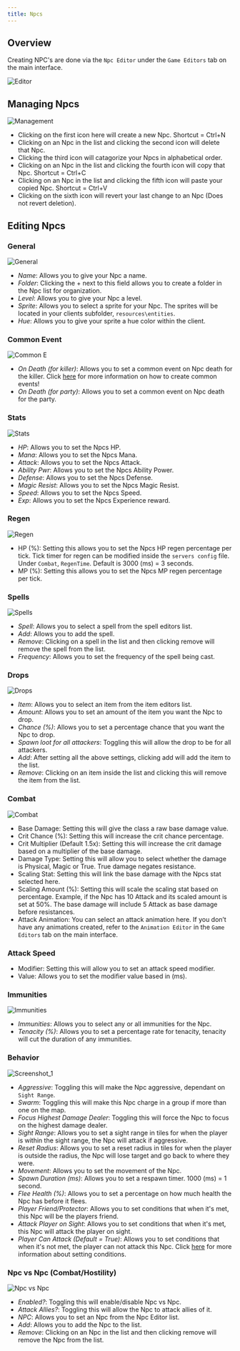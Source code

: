 ```yaml
---
title: Npcs
---
```


## Overview

Creating NPC's are done via the `Npc Editor` under the `Game Editors` tab on the main interface.

![Editor](https://github.com/AscensionGameDev/Intersect-Documentation/assets/72468758/7848642e-095d-4791-b80d-1ed974518ec1)

## Managing Npcs

![Management](https://github.com/AscensionGameDev/Intersect-Documentation/assets/72468758/53e5b5b0-3b96-4aff-af5e-bd1361714e3f)


- Clicking on the first icon here will create a new Npc. Shortcut = Ctrl+N
- Clicking on an Npc in the list and clicking the second icon will delete that Npc.
- Clicking the third icon will catagorize your Npcs in alphabetical order.
- Clicking on an Npc in the list and clicking the fourth icon will copy that Npc. Shortcut = Ctrl+C
- Clicking on an Npc in the list and clicking the fifth icon will paste your copied Npc. Shortcut = Ctrl+V
- Clicking on the sixth icon will revert your last change to an Npc (Does not revert deletion).

## Editing Npcs

### General

![General](https://github.com/AscensionGameDev/Intersect-Documentation/assets/72468758/f7d0c209-8f8a-487d-bda2-99d083e6363e)

- *Name*: Allows you to give your Npc a name.
- *Folder*: Clicking the + next to this field allows you to create a folder in the Npc list for organization.
- *Level*: Allows you to give your Npc a level.
- *Sprite*: Allows you to select a sprite for your Npc. The sprites will be located in your clients subfolder, `resources\entities`.
- *Hue*: Allows you to give your sprite a hue color within the client.

### Common Event

![Common E](https://github.com/AscensionGameDev/Intersect-Documentation/assets/72468758/4c10bd12-2f76-4c6b-a779-29efbabb4a2c)

- *On Death (for killer)*: Allows you to set a common event on Npc death for the killer. Click [here](../events/common.md) for more information on how to create common events!
- *On Death (for party)*: Allows you to set a common event on Npc death for the party.

### Stats

![Stats](https://github.com/AscensionGameDev/Intersect-Documentation/assets/72468758/8bdf5576-716c-490b-a131-422154c4ccb6)

- *HP*: Allows you to set the Npcs HP.
- *Mana*: Allows you to set the Npcs Mana.
- *Attack*: Allows you to set the Npcs Attack.
- *Ability Pwr*: Allows you to set the Npcs Ability Power.
- *Defense*: Allows you to set the Npcs Defense.
- *Magic Resist*: Allows you to set the Npcs Magic Resist.
- *Speed*: Allows you to set the Npcs Speed.
- *Exp*: Allows you to set the Npcs Experience reward.

### Regen

![Regen](https://github.com/AscensionGameDev/Intersect-Documentation/assets/72468758/d0bbc80e-76df-4221-9c4e-c10193a531a8)


- HP (%): Setting this allows you to set the Npcs HP regen percentage per tick. Tick timer for regen can be modified inside the `servers config` file. Under `Combat`, `RegenTime`. Default is 3000 (ms) = 3 seconds.
- MP (%): Setting this allows you to set the Npcs MP regen percentage per tick.

### Spells

![Spells](https://github.com/AscensionGameDev/Intersect-Documentation/assets/72468758/bafefd80-7687-4b82-8a7a-ca1eb62546d6)

- *Spell*: Allows you to select a spell from the spell editors list.
- *Add*: Allows you to add the spell.
- *Remove*: Clicking on a spell in the list and then clicking remove will remove the spell from the list.
- *Frequency*: Allows you to set the frequency of the spell being cast.

### Drops

![Drops](https://github.com/AscensionGameDev/Intersect-Documentation/assets/72468758/3b9a72b8-0f66-4d3e-9343-841ebe0171e1)

- *Item*: Allows you to select an item from the item editors list.
- *Amount*: Allows you to set an amount of the item you want the Npc to drop.
- *Chance (%)*: Allows you to set a percentage chance that you want the Npc to drop.
- *Spawn loot for all attackers*: Toggling this will allow the drop to be for all attackers.
- *Add*: After setting all the above settings, clicking add will add the item to the list.
- *Remove*: Clicking on an item inside the list and clicking this will remove the item from the list.

### Combat

![Combat](https://github.com/AscensionGameDev/Intersect-Documentation/assets/72468758/daa42766-b0e1-464d-a263-52eb34420788)

- Base Damage: Setting this will give the class a raw base damage value.
- Crit Chance (%): Setting this will increase the crit chance percentage.
- Crit Multiplier (Default 1.5x): Setting this will increase the crit damage based on a multiplier of the base damage.
- Damage Type: Setting this will allow you to select whether the damage is Physical, Magic or True. True damage negates resistance.
- Scaling Stat: Setting this will link the base damage with the Npcs stat selected here.
- Scaling Amount (%): Setting this will scale the scaling stat based on percentage. Example, if the Npc has 10 Attack and its scaled amount is set at 50%. The base damage will include 5 Attack as base damage before resistances.
- Attack Animation: You can select an attack animation here. If you don’t have any animations created, refer to the `Animation Editor` in the `Game Editors` tab on the main interface.

### Attack Speed

- Modifier: Setting this will allow you to set an attack speed modifier.
- Value: Allows you to set the modifier value based in (ms).

### Immunities

![Immunities](https://github.com/AscensionGameDev/Intersect-Documentation/assets/72468758/f50c8caf-915d-4cbe-800f-40077b8c66ca)

- *Immunities*: Allows you to select any or all immunities for the Npc.
- *Tenacity (%)*: Allows you to set a percentage rate for tenacity, tenacity will cut the duration of any immunities.

### Behavior

![Screenshot_1](https://github.com/AscensionGameDev/Intersect-Documentation/assets/72468758/733e4726-9fee-45c9-b2e6-43ac16accd5c)

- *Aggressive*: Toggling this will make the Npc aggressive, dependant on `Sight Range`.
- *Swarm*: Toggling this will make this Npc charge in a group if more than one on the map.
- *Focus Highest Damage Dealer*: Toggling this will force the Npc to focus on the highest damage dealer.
- *Sight Range*: Allows you to set a sight range in tiles for when the player is within the sight range, the Npc will attack if aggressive.
- *Reset Radius*: Allows you to set a reset radius in tiles for when the player is outside the radius, the Npc will lose target and go back to where they were.
- *Movement*: Allows you to set the movement of the Npc.
- *Spawn Duration (ms)*: Allows you to set a respawn timer. 1000 (ms) = 1 second.
- *Flee Health (%)*: Allows you to set a percentage on how much health the Npc has before it flees.
- *Player Friend/Protector*: Allows you to set conditions that when it's met, this Npc will be the players friend.
- *Attack Player on Sight*: Allows you to set conditions that when it's met, this Npc will attack the player on sight.
- *Player Can Attack (Default = True)*: Allows you to set conditions that when it's not met, the player can not attack this Npc. Click [here](./conditions.md) for more information about setting conditions.

### Npc vs Npc (Combat/Hostility)

![Npc vs Npc](https://github.com/AscensionGameDev/Intersect-Documentation/assets/72468758/5e1829d6-7dcf-4fc0-a9c5-fee429aa0610)

- *Enabled?*: Toggling this will enable/disable Npc vs Npc.
- *Attack Allies?*: Toggling this will allow the Npc to attack allies of it.
- *NPC*: Allows you to set an Npc from the Npc Editor list.
- *Add*: Allows you to add the Npc to the list.
- *Remove*: Clicking on an Npc in the list and then clicking remove will remove the Npc from the list.
